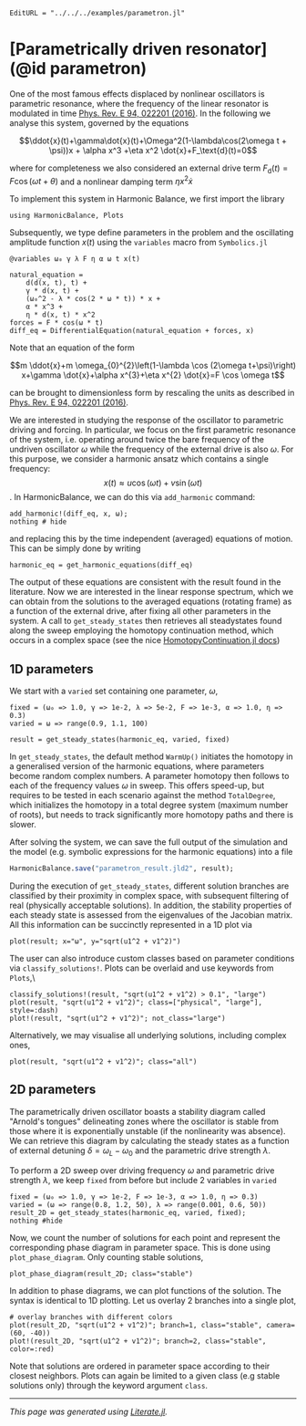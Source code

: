 ```@meta
EditURL = "../../../examples/parametron.jl"
```

# [Parametrically driven resonator](@id parametron)

One of the most famous effects displaced by nonlinear oscillators is parametric resonance, where the frequency of the linear resonator is modulated in time
[Phys. Rev. E 94, 022201 (2016)](https://doi.org/10.1103/PhysRevE.94.022201). In the following we analyse this system, governed by the equations

$$\ddot{x}(t)+\gamma\dot{x}(t)+\Omega^2(1-\lambda\cos(2\omega t + \psi))x + \alpha x^3 +\eta x^2 \dot{x}+F_\text{d}(t)=0$$

where for completeness we also considered an external drive term $F_\text{d}(t)=F\cos(\omega t + \theta)$ and a nonlinear damping term $\eta x^2 \dot{x}$

To implement this system in Harmonic Balance, we first import the library

````@example parametron
using HarmonicBalance, Plots
````

Subsequently, we type define parameters in the problem and the oscillating amplitude function $x(t)$ using the `variables` macro from `Symbolics.jl`

````@example parametron
@variables ω₀ γ λ F η α ω t x(t)

natural_equation =
    d(d(x, t), t) +
    γ * d(x, t) +
    (ω₀^2 - λ * cos(2 * ω * t)) * x +
    α * x^3 +
    η * d(x, t) * x^2
forces = F * cos(ω * t)
diff_eq = DifferentialEquation(natural_equation + forces, x)
````

Note that an equation of the form
```math
m \ddot{x}+m \omega_{0}^{2}\left(1-\lambda \cos (2\omega t+\psi)\right) x+\gamma \dot{x}+\alpha x^{3}+\eta x^{2} \dot{x}=F \cos \omega t
```
can be brought to dimensionless form by rescaling the units as described in [Phys. Rev. E 94, 022201 (2016)](https://doi.org/10.1103/PhysRevE.94.022201).

We are interested in studying the response of the oscillator to parametric driving and forcing. In particular, we focus on the first parametric resonance of the system, i.e. operating around twice the bare frequency of the undriven oscillator $\omega$ while the frequency of the external drive is also $\omega$. For this purpose, we consider a harmonic ansatz which contains a single frequency: $$x(t)\approx u\cos(\omega t)+v\sin(\omega t)$$.
In HarmonicBalance, we can do this via `add_harmonic` command:

````@example parametron
add_harmonic!(diff_eq, x, ω);
nothing # hide
````

and replacing this by the time independent (averaged) equations of motion. This can be simply done by writing

````@example parametron
harmonic_eq = get_harmonic_equations(diff_eq)
````

The output of these equations are consistent with the result found in the literature. Now we are interested in the linear response spectrum, which we can obtain from the solutions to the averaged equations (rotating frame) as a function of the external drive, after fixing all other parameters in the system. A call to `get_steady_states` then retrieves all steadystates found along the sweep employing the homotopy continuation method, which occurs in a complex space (see the nice [HomotopyContinuation.jl docs](https://www.juliahomotopycontinuation.org))

## 1D parameters
We start with a `varied` set containing one parameter, $\omega$,

````@example parametron
fixed = (ω₀ => 1.0, γ => 1e-2, λ => 5e-2, F => 1e-3, α => 1.0, η => 0.3)
varied = ω => range(0.9, 1.1, 100)

result = get_steady_states(harmonic_eq, varied, fixed)
````

In `get_steady_states`, the default method `WarmUp()` initiates the homotopy in a generalised version of the harmonic equations, where parameters become random complex numbers. A parameter homotopy then follows to each of the frequency values $\omega$ in sweep. This offers speed-up, but requires to be tested in each scenario against the method `TotalDegree`, which initializes the homotopy in a total degree system (maximum number of roots), but needs to track significantly more homotopy paths and there is slower.

After solving the system, we can save the full output of the simulation and the model (e.g. symbolic expressions for the harmonic equations) into a file

```julia
HarmonicBalance.save("parametron_result.jld2", result);
```

During the execution of `get_steady_states`, different solution branches are classified by their proximity in complex space, with subsequent filtering of real (physically acceptable solutions). In addition, the stability properties of each steady state is assessed from the eigenvalues of the Jacobian matrix. All this information can be succinctly represented in a 1D plot via

````@example parametron
plot(result; x="ω", y="sqrt(u1^2 + v1^2)")
````

The user can also introduce custom classes based on parameter conditions via `classify_solutions!`. Plots can be overlaid and use keywords from `Plots`,\

````@example parametron
classify_solutions!(result, "sqrt(u1^2 + v1^2) > 0.1", "large")
plot(result, "sqrt(u1^2 + v1^2)"; class=["physical", "large"], style=:dash)
plot!(result, "sqrt(u1^2 + v1^2)"; not_class="large")
````

Alternatively, we may visualise all underlying solutions, including complex ones,

````@example parametron
plot(result, "sqrt(u1^2 + v1^2)"; class="all")
````

## 2D parameters

The parametrically driven oscillator boasts a stability diagram called "Arnold's tongues" delineating zones where the oscillator is stable from those where it is exponentially unstable (if the nonlinearity was absence).  We can retrieve this diagram by calculating the steady states as a function of external detuning $\delta=\omega_L-\omega_0$ and the parametric drive strength $\lambda$.

To perform a 2D sweep over driving frequency $\omega$ and parametric drive strength $\lambda$, we keep `fixed` from before but include 2 variables in `varied`

````@example parametron
fixed = (ω₀ => 1.0, γ => 1e-2, F => 1e-3, α => 1.0, η => 0.3)
varied = (ω => range(0.8, 1.2, 50), λ => range(0.001, 0.6, 50))
result_2D = get_steady_states(harmonic_eq, varied, fixed);
nothing #hide
````

Now, we count the number of solutions for each point and represent the corresponding phase diagram in parameter space. This is done using `plot_phase_diagram`. Only counting stable solutions,

````@example parametron
plot_phase_diagram(result_2D; class="stable")
````

In addition to phase diagrams, we can plot functions of the solution. The syntax is identical to 1D plotting. Let us overlay 2 branches into a single plot,

````@example parametron
# overlay branches with different colors
plot(result_2D, "sqrt(u1^2 + v1^2)"; branch=1, class="stable", camera=(60, -40))
plot!(result_2D, "sqrt(u1^2 + v1^2)"; branch=2, class="stable", color=:red)
````

Note that solutions are ordered in parameter space according to their closest neighbors. Plots can again be limited to a given class (e.g stable solutions only) through the keyword argument `class`.

---

*This page was generated using [Literate.jl](https://github.com/fredrikekre/Literate.jl).*


